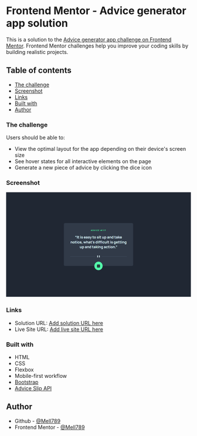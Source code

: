 # Frontend Mentor - Advice generator app solution

This is a solution to the [Advice generator app challenge on Frontend Mentor](https://www.frontendmentor.io/challenges/advice-generator-app-QdUG-13db). Frontend Mentor challenges help you improve your coding skills by building realistic projects.

## Table of contents

- [The challenge](#the-challenge)
- [Screenshot](#screenshot)
- [Links](#links)
- [Built with](#built-with)
- [Author](#author)

### The challenge

Users should be able to:

- View the optimal layout for the app depending on their device's screen size
- See hover states for all interactive elements on the page
- Generate a new piece of advice by clicking the dice icon

### Screenshot

![](./src/FireShot%20Capture%20004%20-%20Frontend%20Mentor%20-%20Advice%20generator%20app%20-%20127.0.0.1.png)

### Links

- Solution URL: [Add solution URL here](https://your-solution-url.com)
- Live Site URL: [Add live site URL here](https://your-live-site-url.com)

### Built with

- HTML
- CSS
- Flexbox
- Mobile-first workflow
- [Bootstrap](https://getbootstrap.com/docs/5.3/getting-started/introduction/)
- [Advice Slip API](https://api.adviceslip.com)

## Author

- Github - [@Mell789](https://github.com/Mell789)
- Frontend Mentor - [@Mell789](https://www.frontendmentor.io/profile/Mell789)
